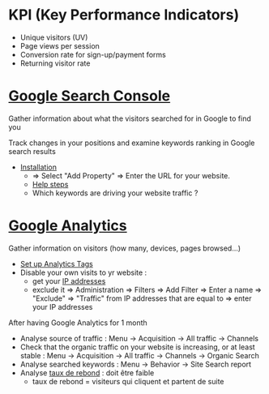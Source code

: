 # KPI (Key Performance Indicators)
- Unique visitors (UV)
- Page views per session
- Conversion rate for sign-up/payment forms
- Returning visitor rate

# [Google Search Console](https://search.google.com/search-console/welcome)
Gather information about what the visitors searched for in Google to find you

Track changes in your positions and examine keywords ranking in Google search results
- [Installation](https://search.google.com/search-console/about?hl=en&utm_source=wmx&utm_medium=wmx-welcome)
  - => Select "Add Property" => Enter the URL for your website.
  - [Help steps](https://support.google.com/webmasters/answer/34592?hl=en)
  - Which keywords are driving your website traffic ?

# [Google Analytics](https://www.google.com/analytics/)
Gather information on visitors (how many, devices, pages browsed...)
-  [Set up Analytics Tags](https://support.google.com/analytics/answer/1008080?hl=en)
  - Disable your own visits to yr website :
    - get your [IP addresses](https://www.whatismyip.com/)
    - exclude it => Administration => Filters => Add Filter => Enter a name => "Exclude" => "Traffic" from IP addresses that are equal to => enter your IP addresses

After having Google Analytics for 1 month
- Analyse source of traffic : Menu → Acquisition → All traffic → Channels
- Check that the organic traffic on your website is increasing, or at least stable : Menu → Acquisition → All traffic → Channels → Organic Search
- Analyse searched keywords : Menu → Behavior → Site Search report
- Analyse [taux de rebond](https://support.google.com/analytics/answer/1009409?hl=fr) : doit être faible
  - taux de rebond = visiteurs qui cliquent et partent de suite
